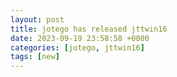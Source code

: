 ```yaml
---
layout: post
title: jotego has released jttwin16
date: 2023-09-19 23:58:58 +0000
categories: [jotego, jttwin16]
tags: [new]
---
```


